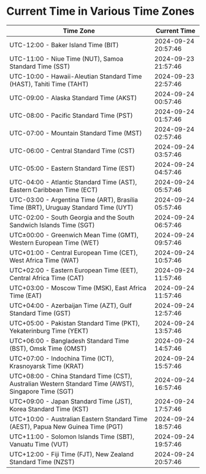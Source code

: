 # Current Time in Various Time Zones

| Time Zone | Current Time |
|-----------|--------------|
| UTC-12:00 - Baker Island Time (BIT) | 2024-09-24 20:57:46 |
| UTC-11:00 - Niue Time (NUT), Samoa Standard Time (SST) | 2024-09-23 21:57:46 |
| UTC-10:00 - Hawaii-Aleutian Standard Time (HAST), Tahiti Time (TAHT) | 2024-09-23 22:57:46 |
| UTC-09:00 - Alaska Standard Time (AKST) | 2024-09-24 00:57:46 |
| UTC-08:00 - Pacific Standard Time (PST) | 2024-09-24 01:57:46 |
| UTC-07:00 - Mountain Standard Time (MST) | 2024-09-24 02:57:46 |
| UTC-06:00 - Central Standard Time (CST) | 2024-09-24 03:57:46 |
| UTC-05:00 - Eastern Standard Time (EST) | 2024-09-24 04:57:46 |
| UTC-04:00 - Atlantic Standard Time (AST), Eastern Caribbean Time (ECT) | 2024-09-24 05:57:46 |
| UTC-03:00 - Argentina Time (ART), Brasília Time (BRT), Uruguay Standard Time (UYT) | 2024-09-24 05:57:46 |
| UTC-02:00 - South Georgia and the South Sandwich Islands Time (SGT) | 2024-09-24 06:57:46 |
| UTC±00:00 - Greenwich Mean Time (GMT), Western European Time (WET) | 2024-09-24 09:57:46 |
| UTC+01:00 - Central European Time (CET), West Africa Time (WAT) | 2024-09-24 10:57:46 |
| UTC+02:00 - Eastern European Time (EET), Central Africa Time (CAT) | 2024-09-24 11:57:46 |
| UTC+03:00 - Moscow Time (MSK), East Africa Time (EAT) | 2024-09-24 11:57:46 |
| UTC+04:00 - Azerbaijan Time (AZT), Gulf Standard Time (GST) | 2024-09-24 12:57:46 |
| UTC+05:00 - Pakistan Standard Time (PKT), Yekaterinburg Time (YEKT) | 2024-09-24 13:57:46 |
| UTC+06:00 - Bangladesh Standard Time (BST), Omsk Time (OMST) | 2024-09-24 14:57:46 |
| UTC+07:00 - Indochina Time (ICT), Krasnoyarsk Time (KRAT) | 2024-09-24 15:57:46 |
| UTC+08:00 - China Standard Time (CST), Australian Western Standard Time (AWST), Singapore Time (SGT) | 2024-09-24 16:57:46 |
| UTC+09:00 - Japan Standard Time (JST), Korea Standard Time (KST) | 2024-09-24 17:57:46 |
| UTC+10:00 - Australian Eastern Standard Time (AEST), Papua New Guinea Time (PGT) | 2024-09-24 18:57:46 |
| UTC+11:00 - Solomon Islands Time (SBT), Vanuatu Time (VUT) | 2024-09-24 19:57:46 |
| UTC+12:00 - Fiji Time (FJT), New Zealand Standard Time (NZST) | 2024-09-24 20:57:46 |
